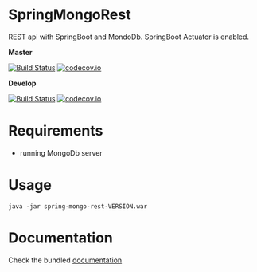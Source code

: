 # SpringMongoRest
REST api with SpringBoot and MondoDb. SpringBoot Actuator is enabled.

**Master**

[![Build Status](https://travis-ci.org/lcappuccio/spring-mongo-rest.svg?branch=master)](https://travis-ci.org/lcappuccio/spring-mongo-rest)
[![codecov.io](https://codecov.io/github/lcappuccio/spring-mongo-rest/coverage.svg?branch=master)](https://codecov.io/github/lcappuccio/spring-mongo-rest?branch=master)

**Develop**

[![Build Status](https://travis-ci.org/lcappuccio/spring-mongo-rest.svg?branch=develop)](https://travis-ci.org/lcappuccio/spring-mongo-rest)
[![codecov.io](https://codecov.io/github/lcappuccio/spring-mongo-rest/coverage.svg?branch=develop)](https://codecov.io/github/lcappuccio/spring-mongo-rest?branch=develop)

# Requirements

* running MongoDb server

# Usage

```java -jar spring-mongo-rest-VERSION.war```

# Documentation

Check the bundled [documentation](http://localhost:8080/swagger-ui.html)